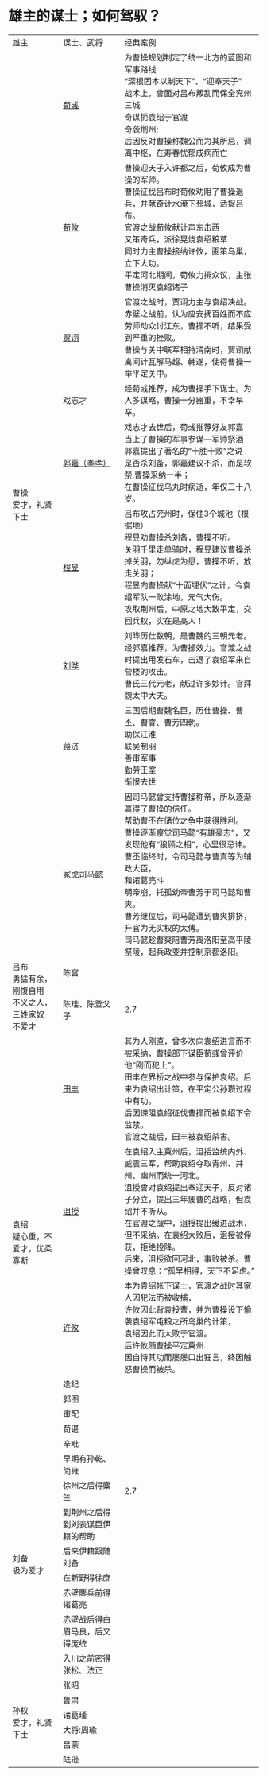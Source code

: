 
# 雄主的谋士；如何驾驭？
  
<table> 
    <tr><td>雄主</td> <td>谋士、武将</td> <td>经典案例</td> </tr>
    <tr> <td rowspan="9">曹操<br>爱才，礼贤下士<br> </td> 
      <td><a href = "https://baike.baidu.com/item/%E8%8D%80%E5%BD%A7/17355?fr=aladdin">荀彧</a></td> 
      <td>为曹操规划制定了统一北方的蓝图和军事路线<br>
          “深根固本以制天下”、“迎奉天子”<br>
          战术上，曾面对吕布叛乱而保全兖州三城<br>
          奇谋扼袁绍于官渡<br>
          奇袭荆州; <br>
          后因反对曹操称魏公而为其所忌，调离中枢，在寿春忧郁成病而亡<br>
      </td> 
    </tr>
  <tr> <td><a href = "https://baike.baidu.com/item/%E8%8D%80%E6%94%B8/18122?fr=aladdin">荀攸</a></td>
         <td> 曹操迎天子入许都之后，荀攸成为曹操的军师。 <br>
           曹操征伐吕布时荀攸劝阻了曹操退兵，并献奇计水淹下邳城，活捉吕布。<br>
           官渡之战荀攸献计声东击西<br>
           又策奇兵，派徐晃烧袁绍粮草<br>
           同时力主曹操接纳许攸，画策乌巢，立下大功。<br>
           平定河北期间，荀攸力排众议，主张曹操消灭袁绍诸子<br>
      </td>
    </tr> 
  <tr> <td><a href="https://baike.baidu.com/item/%E8%B4%BE%E8%AF%A9/8870?fr=aladdin">贾诩</a></td>
    <td>
      官渡之战时，贾诩力主与袁绍决战。<br>
      赤壁之战前，认为应安抚百姓而不应劳师动众讨江东，曹操不听，结果受到严重的挫败。<br>
      曹操与关中联军相持渭南时，贾诩献离间计瓦解马超、韩遂，使得曹操一举平定关中。<br>
    </td> 
  </tr> 
    <tr> <td>戏志才</td> <td>经荀彧推荐，成为曹操手下谋士。为人多谋略，曹操十分器重，不幸早卒。</td> </tr> 
  <tr> <td><a href = "https://baike.baidu.com/item/%E9%83%AD%E5%98%89/8724?fr=aladdin">郭嘉（奉孝）</a></td>
    <td>
      戏志才去世后，荀彧推荐好友郭嘉<br>
      当上了曹操的军事参谋—军师祭酒<br>
      郭嘉提出了著名的“十胜十败”之说<br>
      是否杀刘备，郭嘉建议不杀，而是软禁,曹操采纳一半；<br>
      在曹操征伐乌丸时病逝，年仅三十八岁。
    </td>
  </tr> 
  <tr> <td><a href="https://baike.baidu.com/item/%E7%A8%8B%E6%98%B1/64979?fr=aladdin">程昱</a></td> 
      <td>
        吕布攻占兖州时，保住3个城池（根据地）<br>
        程昱劝曹操杀刘备，曹操不听。<br>
        关羽千里走单骑时，程昱建议曹操杀掉关羽，勿纵虎为患，曹操不听，放走关羽；<br>
        程昱向曹操献“十面埋伏”之计，令袁绍军队一败涂地，元气大伤。<br>
        攻取荆州后，中原之地大致平定，交回兵权，实在是高人！<br>
      </td>
  </tr> 
  <tr> <td><a href="https://baike.baidu.com/item/%E5%88%98%E6%99%94/5444?fr=aladdin">刘晔</a></td>
    <td>
      刘晔历仕数朝，是曹魏的三朝元老。<br>
      经郭嘉推荐，为曹操效力。官渡之战时提出用发石车，击退了袁绍军来自营楼的攻击。<br>
      曹氏三代元老，献过许多妙计。官拜魏太中大夫。<br>
    </td>
  </tr> 
  <tr> <td><a href = "https://baike.baidu.com/item/%E8%92%8B%E6%B5%8E/714600?fr=aladdin">蒋济</a></td> 
      <td>
        三国后期曹魏名臣，历仕曹操、曹丕、曹睿、曹芳四朝。<br>
        助保江淮<br>
        联吴制羽<br>
        善审军事<br>
        勤劳王室<br>
        惭恨去世
      </td>
  </tr> 
    <tr> <td><a href="https://baike.baidu.com/item/%E5%8F%B8%E9%A9%AC%E6%87%BF/9367?fr=aladdin">冢虎司马懿</a></td> 
      <td>
        因司马懿曾支持曹操称帝，所以逐渐赢得了曹操的信任。<br>
        帮助曹丕在储位之争中获得胜利。<br>
        曹操逐渐察觉司马懿“有雄豪志”，又发现他有“狼顾之相”，心里很忌讳。<br>
        曹丕临终时，令司马懿与曹真等为辅政大臣，<br>
        和诸葛亮斗<br>
        明帝崩，托孤幼帝曹芳于司马懿和曹爽。<br>
        曹芳继位后，司马懿遭到曹爽排挤，升官为无实权的太傅。<br>
        司马懿趁曹爽陪曹芳离洛阳至高平陵祭陵，起兵政变并控制京都洛阳。<br>        
      </td>
  </tr> 
    <tr> <td rowspan="2">吕布<br>勇猛有余，刚愎自用<br>不义之人，三姓家奴<br>不爱才<br> </td> 
         <td>陈宫</td> <td> </td> </tr>
    <tr> <td>陈珪、陈登父子</td> <td>2.7</td> </tr> 
    <tr> <td rowspan="8">袁绍<br>疑心重，不爱才，优柔寡断<br> </td> 
      <td><a href = "https://baike.baidu.com/item/%E7%94%B0%E4%B8%B0/5656?fr=aladdin">田丰</a> </td>
      <td>
        其为人刚直，曾多次向袁绍进言而不被采纳，曹操部下谋臣荀彧曾评价他“刚而犯上”。<br>
        田丰在界桥之战中参与保护袁绍。后来为袁绍出计策，在平定公孙瓒过程中有功。<br>
        后因谏阻袁绍征伐曹操而被袁绍下令监禁。<br>
        官渡之战后，田丰被袁绍杀害。 <br>
      </td> 
  </tr>
    <tr> 
      <td><a href = "https://baike.baidu.com/item/%E6%B2%AE%E6%8E%88/1488621?fr=aladdin">沮授</a> </td> 
      <td>在袁绍入主冀州后，沮授监统内外、威震三军，帮助袁绍夺取青州、并州、幽州而统一河北。<br>
        沮授曾对袁绍提出奉迎天子，反对诸子分立，提出三年疲曹的战略，但袁绍并不听从。<br>
        在官渡之战中，沮授提出缓进战术，但不采纳。在袁绍大败后，沮授被俘获，拒绝投降。<br>
        后来，沮授欲回河北，事败被杀。曹操曾叹息：“孤早相得，天下不足虑。” 
      </td>
  </tr> 
  <tr> <td><a href = "https://baike.baidu.com/item/%E8%AE%B8%E6%94%B8/65176?fr=aladdin">许攸</a></td> 
      <td>本为袁绍帐下谋士，官渡之战时其家人因犯法而被收捕，<br>
        许攸因此背袁投曹，并为曹操设下偷袭袁绍军屯粮之所乌巢的计策，<br>
        袁绍因此而大败于官渡。<br>
        后许攸随曹操平定冀州. <br>
        因自恃其功而屡屡口出狂言，终因触怒曹操而被杀。
      </td>
  </tr> 
    <tr> <td>逢纪</td> <td></td> </tr> 
    <tr> <td>郭图</td> <td></td> </tr> 
    <tr> <td>审配</td> <td></td> </tr> 
    <tr> <td>荀谌</td> <td></td> </tr> 
    <tr> <td>辛毗</td> <td></td> </tr> 
    <tr> <td rowspan="8">刘备<br>极为爱才<br> </td> 
         <td>早期有孙乾、简雍</td> <td> </td> </tr>
    <tr> <td>徐州之后得麋竺</td> <td>2.7</td> </tr> 
    <tr> <td>到荆州之后得到刘表谋臣伊籍的帮助</td> <td></td> </tr> 
    <tr> <td>后来伊籍跟随刘备</td> <td></td> </tr> 
    <tr> <td>在新野得徐庶</td> <td></td> </tr> 
    <tr> <td>赤壁鏖兵前得诸葛亮</td> <td></td> </tr> 
    <tr> <td>赤壁战后得白眉马良，后又得庞统</td> <td></td> </tr> 
    <tr> <td>入川之前密得张松、法正</td> <td></td> </tr> 
    <tr> <td rowspan="6">孙权<br>爱才，礼贤下士<br> </td> 
         <td>张昭</td> <td> </td> </tr>
    <tr> <td>鲁肃</td> <td></td> </tr> 
    <tr> <td>诸葛瑾</td> <td></td> </tr> 
    <tr> <td>大将:周瑜</td> <td></td> </tr> 
    <tr> <td>吕蒙</td> <td></td> </tr> 
    <tr> <td>陆逊</td> <td></td> </tr> 
</table>
